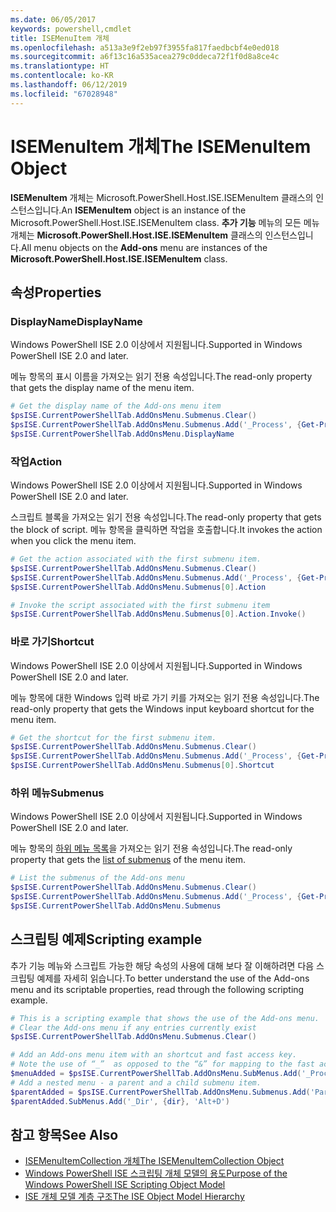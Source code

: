 ```yaml
---
ms.date: 06/05/2017
keywords: powershell,cmdlet
title: ISEMenuItem 개체
ms.openlocfilehash: a513a3e9f2eb97f3955fa817faedbcbf4e0ed018
ms.sourcegitcommit: a6f13c16a535acea279c0ddeca72f1f0d8a8ce4c
ms.translationtype: HT
ms.contentlocale: ko-KR
ms.lasthandoff: 06/12/2019
ms.locfileid: "67028948"
---
```

# <a name="the-isemenuitem-object"></a><span data-ttu-id="f4fe4-103">ISEMenuItem 개체</span><span class="sxs-lookup"><span data-stu-id="f4fe4-103">The ISEMenuItem Object</span></span>

<span data-ttu-id="f4fe4-104">**ISEMenuItem** 개체는 Microsoft.PowerShell.Host.ISE.ISEMenuItem 클래스의 인스턴스입니다.</span><span class="sxs-lookup"><span data-stu-id="f4fe4-104">An **ISEMenuItem** object is an instance of the Microsoft.PowerShell.Host.ISE.ISEMenuItem class.</span></span> <span data-ttu-id="f4fe4-105">**추가 기능** 메뉴의 모든 메뉴 개체는 **Microsoft.PowerShell.Host.ISE.ISEMenuItem** 클래스의 인스턴스입니다.</span><span class="sxs-lookup"><span data-stu-id="f4fe4-105">All menu objects on the **Add-ons** menu are instances of the **Microsoft.PowerShell.Host.ISE.ISEMenuItem** class.</span></span>

## <a name="properties"></a><span data-ttu-id="f4fe4-106">속성</span><span class="sxs-lookup"><span data-stu-id="f4fe4-106">Properties</span></span>

### <a name="displayname"></a><span data-ttu-id="f4fe4-107">DisplayName</span><span class="sxs-lookup"><span data-stu-id="f4fe4-107">DisplayName</span></span>

<span data-ttu-id="f4fe4-108">Windows PowerShell ISE 2.0 이상에서 지원됩니다.</span><span class="sxs-lookup"><span data-stu-id="f4fe4-108">Supported in Windows PowerShell ISE 2.0 and later.</span></span>

<span data-ttu-id="f4fe4-109">메뉴 항목의 표시 이름을 가져오는 읽기 전용 속성입니다.</span><span class="sxs-lookup"><span data-stu-id="f4fe4-109">The read-only property that gets the display name of the menu item.</span></span>

```powershell
# Get the display name of the Add-ons menu item
$psISE.CurrentPowerShellTab.AddOnsMenu.Submenus.Clear()
$psISE.CurrentPowerShellTab.AddOnsMenu.Submenus.Add('_Process', {Get-Process}, 'Alt+P')
$psISE.CurrentPowerShellTab.AddOnsMenu.DisplayName
```

### <a name="action"></a><span data-ttu-id="f4fe4-110">작업</span><span class="sxs-lookup"><span data-stu-id="f4fe4-110">Action</span></span>

<span data-ttu-id="f4fe4-111">Windows PowerShell ISE 2.0 이상에서 지원됩니다.</span><span class="sxs-lookup"><span data-stu-id="f4fe4-111">Supported in Windows PowerShell ISE 2.0 and later.</span></span>

<span data-ttu-id="f4fe4-112">스크립트 블록을 가져오는 읽기 전용 속성입니다.</span><span class="sxs-lookup"><span data-stu-id="f4fe4-112">The read-only property that gets the block of script.</span></span> <span data-ttu-id="f4fe4-113">메뉴 항목을 클릭하면 작업을 호출합니다.</span><span class="sxs-lookup"><span data-stu-id="f4fe4-113">It invokes the action when you click the menu item.</span></span>

```powershell
# Get the action associated with the first submenu item.
$psISE.CurrentPowerShellTab.AddOnsMenu.Submenus.Clear()
$psISE.CurrentPowerShellTab.AddOnsMenu.Submenus.Add('_Process', {Get-Process}, 'Alt+P')
$psISE.CurrentPowerShellTab.AddOnsMenu.Submenus[0].Action

# Invoke the script associated with the first submenu item
$psISE.CurrentPowerShellTab.AddOnsMenu.Submenus[0].Action.Invoke()
```

### <a name="shortcut"></a><span data-ttu-id="f4fe4-114">바로 가기</span><span class="sxs-lookup"><span data-stu-id="f4fe4-114">Shortcut</span></span>

<span data-ttu-id="f4fe4-115">Windows PowerShell ISE 2.0 이상에서 지원됩니다.</span><span class="sxs-lookup"><span data-stu-id="f4fe4-115">Supported in Windows PowerShell ISE 2.0 and later.</span></span>

<span data-ttu-id="f4fe4-116">메뉴 항목에 대한 Windows 입력 바로 가기 키를 가져오는 읽기 전용 속성입니다.</span><span class="sxs-lookup"><span data-stu-id="f4fe4-116">The read-only property that gets the Windows input keyboard shortcut for the menu item.</span></span>

```powershell
# Get the shortcut for the first submenu item.
$psISE.CurrentPowerShellTab.AddOnsMenu.Submenus.Clear()
$psISE.CurrentPowerShellTab.AddOnsMenu.Submenus.Add('_Process', {Get-Process}, 'Alt+P')
$psISE.CurrentPowerShellTab.AddOnsMenu.Submenus[0].Shortcut
```

### <a name="submenus"></a><span data-ttu-id="f4fe4-117">하위 메뉴</span><span class="sxs-lookup"><span data-stu-id="f4fe4-117">Submenus</span></span>

<span data-ttu-id="f4fe4-118">Windows PowerShell ISE 2.0 이상에서 지원됩니다.</span><span class="sxs-lookup"><span data-stu-id="f4fe4-118">Supported in Windows PowerShell ISE 2.0 and later.</span></span>

<span data-ttu-id="f4fe4-119">메뉴 항목의 [하위 메뉴 목록](The-ISEMenuItemCollection-Object.md)을 가져오는 읽기 전용 속성입니다.</span><span class="sxs-lookup"><span data-stu-id="f4fe4-119">The read-only property that gets the [list of submenus](The-ISEMenuItemCollection-Object.md) of the menu item.</span></span>

```powershell
# List the submenus of the Add-ons menu
$psISE.CurrentPowerShellTab.AddOnsMenu.Submenus.Clear()
$psISE.CurrentPowerShellTab.AddOnsMenu.Submenus.Add('_Process', {Get-Process}, 'Alt+P')
$psISE.CurrentPowerShellTab.AddOnsMenu.Submenus
```

## <a name="scripting-example"></a><span data-ttu-id="f4fe4-120">스크립팅 예제</span><span class="sxs-lookup"><span data-stu-id="f4fe4-120">Scripting example</span></span>

<span data-ttu-id="f4fe4-121">추가 기능 메뉴와 스크립트 가능한 해당 속성의 사용에 대해 보다 잘 이해하려면 다음 스크립팅 예제를 자세히 읽습니다.</span><span class="sxs-lookup"><span data-stu-id="f4fe4-121">To better understand the use of the Add-ons menu and its scriptable properties, read through the following scripting example.</span></span>

```powershell
# This is a scripting example that shows the use of the Add-ons menu.
# Clear the Add-ons menu if any entries currently exist
$psISE.CurrentPowerShellTab.AddOnsMenu.Submenus.Clear()

# Add an Add-ons menu item with an shortcut and fast access key.
# Note the use of “_”  as opposed to the “&” for mapping to the fast access key letter for the menu item.
$menuAdded = $psISE.CurrentPowerShellTab.AddOnsMenu.SubMenus.Add('_Process', {Get-Process}, 'Alt+P')
# Add a nested menu - a parent and a child submenu item.
$parentAdded = $psISE.CurrentPowerShellTab.AddOnsMenu.Submenus.Add('Parent', $null, $null)
$parentAdded.SubMenus.Add('_Dir', {dir}, 'Alt+D')
```

## <a name="see-also"></a><span data-ttu-id="f4fe4-122">참고 항목</span><span class="sxs-lookup"><span data-stu-id="f4fe4-122">See Also</span></span>

- [<span data-ttu-id="f4fe4-123">ISEMenuItemCollection 개체</span><span class="sxs-lookup"><span data-stu-id="f4fe4-123">The ISEMenuItemCollection Object</span></span>](The-ISEMenuItemCollection-Object.md)
- [<span data-ttu-id="f4fe4-124">Windows PowerShell ISE 스크립팅 개체 모델의 용도</span><span class="sxs-lookup"><span data-stu-id="f4fe4-124">Purpose of the Windows PowerShell ISE Scripting Object Model</span></span>](Purpose-of-the-Windows-PowerShell-ISE-Scripting-Object-Model.md)
- [<span data-ttu-id="f4fe4-125">ISE 개체 모델 계층 구조</span><span class="sxs-lookup"><span data-stu-id="f4fe4-125">The ISE Object Model Hierarchy</span></span>](The-ISE-Object-Model-Hierarchy.md)
